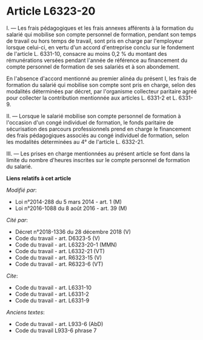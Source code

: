 # Article L6323-20

I. ― Les frais pédagogiques et les frais annexes afférents à la formation du salarié qui mobilise son compte personnel de
formation, pendant son temps de travail ou hors temps de travail, sont pris en charge par l'employeur lorsque celui-ci, en
vertu d'un accord d'entreprise conclu sur le fondement de l'article L. 6331-10, consacre au moins 0,2 % du montant des
rémunérations versées pendant l'année de référence au financement du compte personnel de formation de ses salariés et à son
abondement. 

En l'absence d'accord mentionné au premier alinéa du présent I, les frais de formation du salarié qui mobilise son compte
sont pris en charge, selon des modalités déterminées par décret, par l'organisme collecteur paritaire agréé pour collecter la
contribution mentionnée aux articles L. 6331-2 et L. 6331-9. 

II. ― Lorsque le salarié mobilise son compte personnel de formation à l'occasion d'un congé individuel de formation, le fonds
paritaire de sécurisation des parcours professionnels prend en charge le financement des frais pédagogiques associés au congé
individuel de formation, selon les modalités déterminées au 4° de l'article L. 6332-21. 

III. ― Les prises en charge mentionnées au présent article se font dans la limite du nombre d'heures inscrites sur le compte
personnel de formation du salarié.

**Liens relatifs à cet article**

_Modifié par_:

  - Loi n°2014-288 du 5 mars 2014 - art. 1 (M)
  - Loi n°2016-1088 du 8 août 2016 - art. 39 (M)

_Cité par_:

  - Décret n°2018-1336 du 28 décembre 2018 (V)
  - Code du travail - art. D6323-5 (V)
  - Code du travail - art. L6323-20-1 (MMN)
  - Code du travail - art. L6332-21 (VT)
  - Code du travail - art. R6323-15 (V)
  - Code du travail - art. R6323-6 (VT)

_Cite_:

  - Code du travail - art. L6331-10
  - Code du travail - art. L6331-2
  - Code du travail - art. L6331-9

_Anciens textes_:

  - Code du travail - art. L933-6 (AbD)
  - Code du travail L933-6 phrase 7
